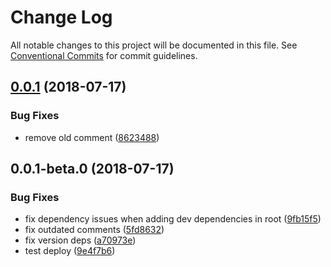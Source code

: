 # Change Log

All notable changes to this project will be documented in this file.
See [Conventional Commits](https://conventionalcommits.org) for commit guidelines.

<a name="0.0.1"></a>
## [0.0.1](https://github.com/overmindbots/discord-js-command-manager/compare/@overmindbots/discord.js-command-manager@0.0.1-beta.0...@overmindbots/discord.js-command-manager@0.0.1) (2018-07-17)


### Bug Fixes

* remove old comment ([8623488](https://github.com/overmindbots/discord-js-command-manager/commit/8623488))




<a name="0.0.1-beta.0"></a>
## 0.0.1-beta.0 (2018-07-17)


### Bug Fixes

* fix dependency issues when adding dev dependencies in root ([9fb15f5](https://github.com/overmindbots/discord-js-command-manager/commit/9fb15f5))
* fix outdated comments ([5fd8632](https://github.com/overmindbots/discord-js-command-manager/commit/5fd8632))
* fix version deps ([a70973e](https://github.com/overmindbots/discord-js-command-manager/commit/a70973e))
* test deploy ([9e4f7b6](https://github.com/overmindbots/discord-js-command-manager/commit/9e4f7b6))
